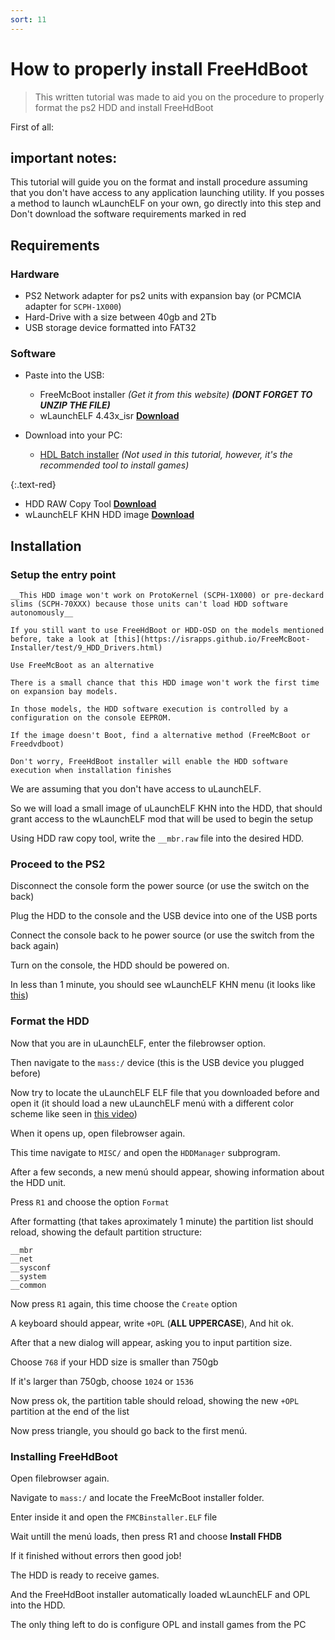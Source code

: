 ```yaml
---
sort: 11
---
```


# How to properly install FreeHdBoot 

> This written tutorial was made to aid you on the procedure to properly format the ps2 HDD and install FreeHdBoot

First of all: 

## important notes:

This tutorial will guide you on the format and install procedure assuming that you don't have access to any application launching utility.
If you posses a method to launch wLaunchELF on your own, go directly into this step and Don't download the software requirements marked in red

## Requirements

### Hardware

- PS2 Network adapter for ps2 units with expansion bay (or PCMCIA adapter for `SCPH-1X000`)
- Hard-Drive with a size between 40gb and 2Tb
- USB storage device formatted into FAT32

### Software
- Paste into the USB:
  - FreeMcBoot installer _(Get it from this website) **(DONT FORGET TO UNZIP THE FILE)**_
  - wLaunchELF 4.43x_isr [__Download__](https://github.com/israpps/wLaunchELF_ISR/releases/download/latest/BOOT.ELF)

- Download into your PC:
  - [HDL Batch installer](https://www.psx-place.com/resources/hdl-batch-installer.1173/) _(Not used in this tutorial, however, it's the recommended tool to install games)_

{:.text-red}
  - HDD RAW Copy Tool [__Download__](https://hddguru.com/software/HDD-Raw-Copy-Tool/)
  - wLaunchELF KHN HDD image [__Download__](https://github.com/israpps/FreeMcBoot-Installer/raw/gh-pages/__mbr.raw)


## Installation

### Setup the entry point

```note
__This HDD image won't work on ProtoKernel (SCPH-1X000) or pre-deckard slims (SCPH-70XXX) because those units can't load HDD software autonomously__

If you still want to use FreeHdBoot or HDD-OSD on the models mentioned before, take a look at [this](https://israpps.github.io/FreeMcBoot-Installer/test/9_HDD_Drivers.html)

Use FreeMcBoot as an alternative
```

```warning
There is a small chance that this HDD image won't work the first time on expansion bay models.

In those models, the HDD software execution is controlled by a configuration on the console EEPROM.

If the image doesn't Boot, find a alternative method (FreeMcBoot or Freedvdboot)

Don't worry, FreeHdBoot installer will enable the HDD software execution when installation finishes
```

We are assuming that you don't have access to uLaunchELF.

So we will load a small image of uLaunchELF KHN into the HDD, that should grant access to the wLaunchELF mod that will be used to begin the setup

Using HDD raw copy tool, write the `__mbr.raw` file into the desired HDD.


### Proceed to the PS2

Disconnect the console form the power source (or use the switch on the back)

Plug the HDD to the console and the USB device into one of the USB ports

Connect the console back to he power source (or use the switch from the back again)

Turn on the console, the HDD should be powered on.

In less than 1 minute, you should see wLaunchELF KHN menu (it looks like [this](https://i.ibb.co/j3tPjFD/ule.png))

### Format the HDD

Now that you are in uLaunchELF, enter the filebrowser option.

Then navigate to the `mass:/` device (this is the USB device you plugged before)

Now try to locate the uLaunchELF ELF file that you downloaded before and open it (it should load a new uLaunchELF menú with a different color scheme like seen in [this video](https://youtu.be/AjPm9Pv8jd4))

When it opens up, open filebrowser again.

This time navigate to `MISC/` and open the `HDDManager` subprogram.

After a few seconds, a new menú should appear, showing information about the HDD unit.

Press `R1` and choose the option `Format`

After formatting (that takes aproximately 1 minute) the partition list should reload, showing the default partition structure:

```console
__mbr
__net
__sysconf
__system
__common
```

Now press `R1` again, this time choose the `Create` option

A keyboard should appear, write `+OPL` (__ALL UPPERCASE__), And hit ok.

After that a new dialog will appear, asking you to input partition size.

Choose `768` if your HDD size is smaller than 750gb

If it's larger than 750gb, choose `1024` or `1536` 

Now press ok, the partition table should reload, showing the new `+OPL` partition at the end of the list


Now press triangle, you should go back to the first menú.

### Installing FreeHdBoot

Open filebrowser again.

Navigate to `mass:/` and locate the FreeMcBoot installer folder.

Enter inside it and open the `FMCBinstaller.ELF` file

Wait untill the menú loads, then press R1 and choose __Install FHDB__

If it finished without errors then good job!

The HDD is ready to receive games.

And the FreeHdBoot installer automatically loaded wLaunchELF and OPL into the HDD.

The only thing left to do is configure OPL and install games from the PC

